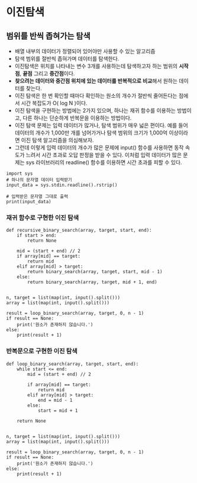 # 이진탐색

## 범위를 반씩 좁혀가는 탐색

* 배열 내부의 데이터가 정렬되어 있어야만 사용할 수 있는 알고리즘
* 탐색 범위를 절반씩 좁혀가며 데이터를 탐색한다.
* 이진탐색은 위치를 나타내는 변수 3개를 사용하는데 탐색하고자 하는 범위의 **시작점**, **끝점** 그리고 **중간점**이다.
* **찾으려는 데이터와 중간점 위치에 있는 데이터를 반복적으로 비교**해서 원하는 데이터를 찾는다.
* 이진 탐색은 한 번 확인할 때마다 확인하는 원소의 개수가 절반씩 줄어든다는 점에서 시간 복잡도가 O\( log N \)이다.
* 이진 탐색을 구현하는 방법에는 2가지 있으며, 하나는 재귀 함수를 이용하는 방법이고, 다른 하나는 단순하게 반복문을 이용하는 방법이다.
* 이진 탐색 문제는 입력 데이터가 많거나, 탐색 범위가 매우 넓은 편이다. 예를 들어 데이터의 개수가 1,000만 개를 넘어가거나 탐색 범위의 크기가 1,000억 이상이라면 이진 탐색 알고리즘을 의심해보자.
* 그런데 이렇게 입력 데이터의 개수가 많은 문제에 input\(\) 함수를 사용하면 동작 속도가 느려서 시간 초과로 오답 판정을 받을 수 있다. 이처럼 입력 데이터가 많은 문제는 sys 라이브러리의 readline\(\) 함수를 이용하면 시간 초과를 피할 수 있다.

```text
import sys
# 하나의 문자열 데이터 입력받기
input_data = sys.stdin.readline().rstrip()

# 입력받은 문자열 그대로 출력
print(input_data)
```



### 재귀 함수로 구현한 이진 탐색

```text
def recursive_binary_search(array, target, start, end):
    if start > end:
        return None

    mid = (start + end) // 2
    if array[mid] == target:
        return mid
    elif array[mid] > target:
        return binary_search(array, target, start, mid - 1)
    else:
        return binary_search(array, target, mid + 1, end)
        
        
n, target = list(map(int, input().split()))
array = list(map(int, input().split()))

result = loop_binary_search(array, target, 0, n - 1)
if result == None:
    print('원소가 존재하지 않습니다.')
else:
    print(result + 1)
```



### 반복문으로 구현한 이진 탐색

```text
def loop_binary_search(array, target, start, end):
    while start <= end:
        mid = (start + end) // 2

        if array[mid] == target:
            return mid
        elif array[mid] > target:
            end = mid - 1
        else:
            start = mid + 1

    return None
    

n, target = list(map(int, input().split()))
array = list(map(int, input().split()))

result = loop_binary_search(array, target, 0, n - 1)
if result == None:
    print('원소가 존재하지 않습니다.')
else:
    print(result + 1)
```



